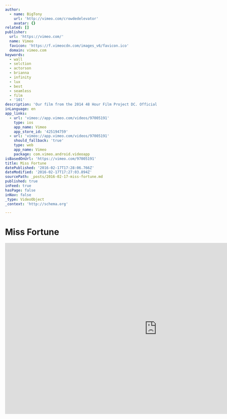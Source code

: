 ```yaml
---
author:
  - name: BigTony
    url: 'http://vimeo.com/crowdedelevator'
    avatar: {}
related: []
publisher:
  url: 'https://vimeo.com/'
  name: Vimeo
  favicon: 'https://f.vimeocdn.com/images_v6/favicon.ico'
  domain: vimeo.com
keywords:
  - wall
  - selction
  - actorson
  - brianna
  - infinity
  - lux
  - best
  - seamless
  - film
  - '101'
description: 'Our film from the 2014 48 Hour Film Project DC. Official Selction and winner of Best Actress - Brianna Lux - Best Editing, Best Special Effects, and Audience Award.'
inLanguage: en
app_links:
  - url: 'vimeo://app.vimeo.com/videos/97005191'
    type: ios
    app_name: Vimeo
    app_store_id: '425194759'
  - url: 'vimeo://app.vimeo.com/videos/97005191'
    should_fallback: 'true'
    type: web
    app_name: Vimeo
    package: com.vimeo.android.videoapp
isBasedOnUrl: 'https://vimeo.com/97005191'
title: Miss Fortune
datePublished: '2016-02-17T17:28:06.766Z'
dateModified: '2016-02-17T17:27:03.894Z'
sourcePath: _posts/2016-02-17-miss-fortune.md
published: true
inFeed: true
hasPage: false
inNav: false
_type: VideoObject
_context: 'http://schema.org'

---
```

# Miss Fortune

<iframe src="https://cdn.embedly.com/widgets/media.html?src=https%3A%2F%2Fplayer.vimeo.com%2Fvideo%2F97005191&amp;url=https%3A%2F%2Fvimeo.com%2F97005191&amp;image=http%3A%2F%2Fi.vimeocdn.com%2Fvideo%2F521022723_1280.jpg&amp;key=b7d04c9b404c499eba89ee7072e1c4f7&amp;type=text%2Fhtml&amp;schema=vimeo" width="1000" height="563" scrolling="no" frameborder="0" allowfullscreen="allowfullscreen" style=""></iframe>